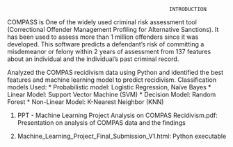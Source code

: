                                                         INTRODUCTION
                                                  
COMPASS is One of the widely used criminal risk assessment tool (Correctional Offender Management Profiling for Alternative Sanctions). 
It has been used to assess more than 1 million offenders since it was developed. This software predicts a defendant’s risk of committing 
a misdemeanor or felony within 2 years of assessment from 137 features about an individual and the individual’s past criminal record.

Analyzed the COMPAS recidivism data using Python and identified the best features and machine learning model to predict recidivism. 
Classification models Used: 
            * Probabilistic model: Logistic Regression, Naïve Bayes
            * Linear Model: Support Vector Machine (SVM)
            * Decision Model: Random Forest
            * Non-Linear Model: K-Nearest Neighbor (KNN)

1. PPT - Machine Learning Project Analysis on COMPAS Recidivism.pdf:
Presentation on analysis of COMPAS data and the findings

2. Machine_Learning_Project_Final_Submission_V1.html:
Python executable

